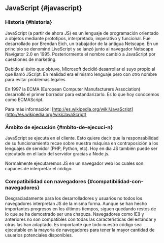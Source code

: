 ## JavaScript {#javascript}

### Historia {#historia}

JavaScript (a partir de ahora JS) es un lenguaje de programación orientado a objetos mediante prototipos, interpretado, imperativo y funcional. Fue desarrollado por Brendan Eich, un trabajador de la antigua Netscape. En un principio se denominó LiveScript y se lanzó junto al navegador Netscape Navigator 2.0 en 1995. Posteriormente el nombre cambió a JavaScript por cuestiones de marketing.

Debido al éxito que obtuvo, Microsoft decidió desarrollar el suyo propio al que llamó JScript. En realidad era el mismo lenguaje pero con otro nombre para evitar problemas legales.

En 1997 la ECMA (European Computer Manufacturers Association) desarrolló el primer borrador para estandarizarlo. Es lo que hoy conocemos como ECMAScript.

Para más información: [http://es.wikipedia.org/wiki/JavaScript](http://es.wikipedia.org/wiki/JavaScript)

### Ámbito de ejecución {#mbito-de-ejecuci-n}

JavaScript se ejecuta en el cliente. Esto quiere decir que la responsabilidad de su funcionamiento recae sobre nuestra máquina en contraposición a los lenguajes de servidor (PHP, Python, etc). Hoy en día JS también puede ser ejecutado en el lado del servidor gracias a Node.js.

Normalmente ejecutaremos JS en un navegador web los cuales son capaces de interpretar el código.

### Compatibilidad con navegadores {#compatibilidad-con-navegadores}

Desgraciadamente para los desarrolladores y usuarios no todos los navegadores interpretan JS de la misma forma. Aunque se han hecho importantes progresos en los últimos tiempos, siguen quedando restos de lo que se ha demostrado ser una chapuza. Navegadores como IE8 y anteriores no son compatibles con todas las características del estándar y otras las han adaptado. Es importante que todo nuestro código sea ejecutable en la mayoría de navegadores para tener la mayor cantidad de usuarios potenciales disponibles.